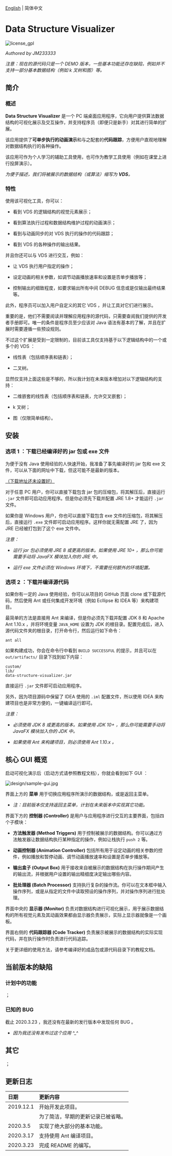[English](./README.md) | 简体中文

# Data Structure Visualizer

![license_gpl](https://img.shields.io/badge/License-GPL-green)

*Authored by JM233333*

*注意：现在的源代码只是一个 DEMO 版本，一些基本功能还存在缺陷，例如并不支持一部分基本数据结构（例如 k 叉树和图）等。*

## 简介

### 概述

**Data Structure Visualizer** 是一个 PC 端桌面应用程序，它向用户提供算法数据结构的可视化展示及交互操作，并支持程序员（即便只是新手）对其进行简单的扩展。

该应用提供了**可单步执行的动画演示**和与之配套的**代码跟踪**，方便用户直观地理解对数据结构执行的各种操作。

该应用可作为个人学习的辅助工具使用，也可作为教学工具使用（例如在课堂上进行投屏演示）。

*为便于描述，我们将被展示的数据结构（或算法）缩写为 **VDS**。*

### 特性

使用该可视化工具，你可以：

- 看到 VDS 的逻辑结构的视觉元素展示；

- 看到算法执行过程和数据结构维护过程的动画演示；

- 看到与动画同步的对 VDS 执行的操作的代码跟踪；

- 看到 VDS 的各种操作的输出结果。

并且你还可以与 VDS 进行交互，例如：

- 让 VDS 执行用户指定的操作；

- 设定动画的相关参数，如调节动画播放速率和设置是否单步播放等；

- 控制输出的细致程度，如要求输出所有中间 DEBUG 信息或是仅输出最终结果等。

此外，程序员可以加入用户自定义的其它 VDS ，并让工具对它们进行展示。

重要的是，他们不需要阅读并理解应用程序的源代码，只需要查阅我们提供的开发者手册即可。唯一的条件是程序员至少应该对 Java 语法有基本的了解，并且在扩展时需要遵循一些预设规则。

不过这个扩展是受到一定限制的，目前该工具仅支持基于以下逻辑结构中的一个或多个的 VDS ：

- 线性表（包括顺序表和链表）；

- 二叉树。

显然仅支持上面这些是不够的，所以我计划在未来版本增加对以下逻辑结构的支持：

- 二维嵌套的线性表（包括顺序表和链表，允许交叉嵌套）；

- k 叉树；

- 图（仅限简单结构）。

## 安装

### 选项 1 ：下载已经编译好的 jar 包或 exe 文件

为便于没有 Java 使用经验的人快速开始，我准备了事先编译好的 jar 包和 exe 文件，可以从下面的网址中下载，但这可能不是最新的版本。

[（下载地址还未设置好）](blog.jm233333.com)

对于任意 PC 用户，你可以直接下载包含 jar 包的压缩包，将其解压后，直接运行 `.jar` 文件即可启动应用程序。但是你必须先下载并配置 JRE 1.8+ 才能运行 `.jar` 文件。

如果你是 Windows 用户，你也可以直接下载包含 exe 文件的压缩包，将其解压后，直接运行 `.exe` 文件即可启动应用程序。这样你就无需配置 JRE 了，因为 JRE 已经被打包到了这个 exe 文件中。

*注意：*

- *运行 jar 包必须使用 JRE 8 或更高的版本。如果使用 JRE 10+ ，那么你可能需要手动将 JavaFX 模块加入你的 JRE 中。*

- *运行 exe 文件必须在 Windows 环境下，不需要任何额外的环境配置。*

### 选项 2 ：下载并编译源代码

如果你有一定的 Java 使用经验，你可以从项目的 GitHub 页面 clone 或下载源代码，然后使用 Ant 或任何集成开发环境（例如 Ecllipse 和 IDEA 等）来构建项目。

最简单的方法是直接用 Ant 来编译，但是你必须先下载并配置 JDK 8 和 Apache Ant 1.10.x ，并将环境变量 `JAVA_HOME` 设置为 JDK 的根目录。配置完成后，进入源代码文件夹的根目录，打开命令行，然后运行如下命令：

```
ant all
```

如果构建成功，你会在命令行中看到 `BUILD SUCCESSFUL` 的提示，并且可以在 `out/artifacts/` 目录下找到如下内容：

```
custom/
lib/
data-structure-visualizer.jar
```

直接运行 `.jar` 文件即可启动应用程序。

另外，因为项目源码中保留了 IDEA 使用的 `.iml` 配置文件，所以使用 IDEA 来构建项目也是非常方便的，一键编译运行即可。

*注意：*

- *必须使用 JDK 8 或更高的版本。如果使用 JDK 10+ ，那么你可能需要手动将 JavaFX 模块加入你的 JDK 中。*

- *如果使用 Ant 来构建项目，则必须使用 Ant 1.10.x 。*

## 核心 GUI 概览

启动可视化演示后（启动方式请参照教程文档），你就会看到如下 GUI ：

![design/sample-gui.jpg](https://github.com/JM233333/data-structure-visualizer/blob/master/design/sample-gui.jpg)

界面上方的 **菜单** 用于切换应用程序所演示的数据结构，或是返回主菜单。

- *注：目前版本仅支持返回主菜单，计划在未来版本中实现其它功能。*

界面下方的 **控制器 (Controller)** 是用户与应用程序进行交互的主要界面，包括四个子模块：

- **方法触发器 (Method Triggers)** 用于控制被展示的数据结构。你可以通过方法触发器让数据结构执行某种指定的操作，例如让栈执行 `push 2` 等。

- **动画控制器 (Animation Controller)** 包括所有用于设定动画的相关参数的控件，例如播放和暂停动画、调节动画播放速率和设置是否单步播放等。

- **输出盒子 (Output Box)** 用于接收来自被展示的数据结构在执行操作期间产生的输出流，并根据用户设置的输出精细度决定输出哪些内容。

- **批处理器 (Batch Processor)** 支持执行复杂的操作流。你可以在文本框中输入操作序列，或是从指定的文件中读取预设的操作序列，并对操作序列进行批处理。

界面中央的 **显示器 (Monitor)** 负责对数据结构进行可视化展示，用于展示数据结构的所有视觉元素及其动画效果都由显示器负责展示，实际上显示器就像是一个画板。

界面右侧的 **代码跟踪器 (Code Tracker)** 负责展示被展示的数据结构的实际实现代码，并在执行操作时负责进行代码追踪。

关于更详细的使用方法，请参考编译好的成品包或源代码目录下的教程文档。

## 当前版本的缺陷

### 计划中的功能

；

### 已知的 BUG

截止 2020.3.23 ，我还没有在最新的发行版本中发现任何 BUG 。

- *因为我还没有发布过这个应用 \^\_\^*

## 其它

；

## 更新日志

| 日期 | 更新内容 |
| :--- | :--- |
| 2019.12.1 | 开始开发此项目。|
| | 为了简洁，早期的更新记录已被省略。 |
| 2020.3.5 | 实现了绝大部分的基本功能。 |
| 2020.3.17 | 支持使用 Ant 编译项目。 |
| 2020.3.23 | 完成 README 的编写。 |
